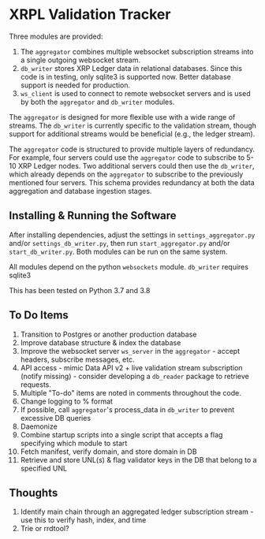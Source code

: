 # XRPL Validation Tracker
Three modules are provided:
1. The `aggregator` combines multiple websocket subscription streams into a single outgoing websocket stream.
2. `db_writer` stores XRP Ledger data in relational databases. Since this code is in testing, only sqlite3 is supported now. Better database support is needed for production.
3. `ws_client` is used to connect to remote websocket servers and is used by both the `aggregator` and `db_writer` modules.

The `aggregator` is designed for more flexible use with a wide range of streams. The `db_writer` is currently specific to the validation stream, though support for additional streams would be beneficial (e.g., the ledger stream).

The `aggregator` code is structured to provide multiple layers of redundancy. For example, four servers could use the `aggregator` code to subscribe to 5-10 XRP Ledger nodes. Two additional servers could then use the `db_writer`, which already depends on the `aggregator` to subscribe to the previously mentioned four servers. This schema provides redundancy at both the data aggregation and database ingestion stages.

## Installing & Running the Software
After installing dependencies, adjust the settings in `settings_aggregator.py` and/or `settings_db_writer.py`, then run `start_aggregator.py` and/or `start_db_writer.py`. Both modules can be run on the same system.

All modules depend on the python `websockets` module.
`db_writer` requires sqlite3

This has been tested on Python 3.7 and 3.8

## To Do Items
1. Transition to Postgres or another production database
2. Improve database structure & index the database
3. Improve the websocket server `ws_server` in the `aggregator` - accept headers, subscribe messages, etc.
4. API access - mimic Data API v2 + live validation stream subscription (notify missing) - consider developing a `db_reader` package to retrieve requests.
5. Multiple "To-do" items are noted in comments throughout the code.
6. Change logging to % format
7. If possible, call `aggregator`'s process_data in `db_writer` to prevent excessive DB queries
8. Daemonize
9. Combine startup scripts into a single script that accepts a flag specifying which module to start
10. Fetch manifest, verify domain, and store domain in DB
11. Retrieve and store UNL(s) & flag validator keys in the DB that belong to a specified UNL

## Thoughts
1. Identify main chain through an aggregated ledger subscription stream - use this to verify hash, index, and time
2. Trie or rrdtool?

